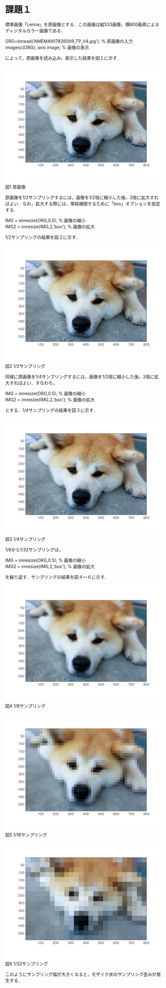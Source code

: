 # 課題１

標準画像「Lenna」を原画像とする．この画像は縦533画像，横800画素によるディジタルカラー画像である．

ORG=imread('AMEMAN17826009_TP_V4.jpg'); % 原画像の入力  
imagesc(ORG); axis image; % 画像の表示

によって，原画像を読み込み，表示した結果を図１に示す．

![原画像](https://github.com/betashort/lecture_image_processing/blob/master/kadai1_image/kadai1_0.jpg)  
図1 原画像

原画像を1/2サンプリングするには，画像を1/2倍に縮小した後，2倍に拡大すればよい．なお，拡大する際には，単純補間するために「box」オプションを設定する．

IMG = imresize(ORG,0.5); % 画像の縮小  
IMG2 = imresize(IMG,2,'box'); % 画像の拡大

1/2サンプリングの結果を図２に示す．

![原画像](https://github.com/betashort/lecture_image_processing/blob/master/kadai1_image/kadai1_1.jpg)  
図2 1/2サンプリング

同様に原画像を1/4サンプリングするには，画像を1/2倍に縮小した後，2倍に拡大すればよい．すなわち，

IMG = imresize(ORG,0.5); % 画像の縮小  
IMG2 = imresize(IMG,2,'box'); % 画像の拡大

とする．1/4サンプリングの結果を図３に示す．

![原画像](https://github.com/betashort/lecture_image_processing/blob/master/kadai1_image/kadai1_2.jpg)  
図3 1/4サンプリング

1/8から1/32サンプリングは，

IMG = imresize(ORG,0.5); % 画像の縮小  
IMG2 = imresize(IMG,2,'box'); % 画像の拡大

を繰り返す．サンプリングの結果を図４～６に示す．

![原画像](https://github.com/betashort/lecture_image_processing/blob/master/kadai1_image/kadai1_3.jpg)  
図4 1/8サンプリング

![原画像](https://github.com/betashort/lecture_image_processing/blob/master/kadai1_image/kadai1_4.jpg)  
図5 1/16サンプリング

![原画像](https://github.com/betashort/lecture_image_processing/blob/master/kadai1_image/kadai1_5.jpg)  
図6 1/32サンプリング

このようにサンプリング幅が大きくなると，モザイク状のサンプリング歪みが発生する．
